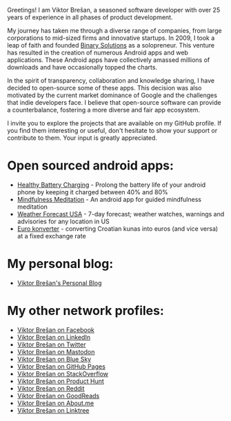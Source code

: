 Greetings! I am Viktor Brešan, a seasoned software developer with over 25 years of experience in all phases of product development. 

My journey has taken me through a diverse range of companies, from large corporations to mid-sized firms and innovative startups. In 2009, I took a leap of faith and founded [Binary Solutions](https://binarysolutions.biz/) as a solopreneur. This venture has resulted in the creation of numerous Android apps and web applications. These Android apps have collectively amassed millions of downloads and have occasionally topped the charts.

In the spirit of transparency, collaboration and knowledge sharing, I have decided to open-source some of these apps. This decision was also motivated by the current market dominance of Google and the challenges that indie developers face. I believe that open-source software can provide a counterbalance, fostering a more diverse and fair app ecosystem. 

I invite you to explore the projects that are available on my GitHub profile. If you find them interesting or useful, don't hesitate to show your support or contribute to them. Your input is greatly appreciated.

# Open sourced android apps:

- [Healthy Battery Charging](https://github.com/vbresan/HealthyBatteryCharging) - Prolong the battery life of your android phone by keeping it charged between 40% and 80%
- [Mindfulness Meditation](https://github.com/vbresan/MindfulnessMeditation/) - An android app for guided mindfulness meditation
- [Weather Forecast USA](https://github.com/vbresan/WeatherForecastUSA) - 7-day forecast; weather watches, warnings and advisories for any location in US
- [Euro konverter](https://github.com/vbresan/eurokonverter) - converting Croatian kunas into euros (and vice versa) at a fixed exchange rate

# My personal blog:
- [Viktor Brešan's Personal Blog](https://viktorbresan.blogspot.com/)

# My other network profiles:
- [Viktor Brešan on Facebook](https://www.facebook.com/viktorbresan)
- [Viktor Brešan on LinkedIn](https://www.linkedin.com/in/viktorbresan/)
- [Viktor Brešan on Twitter](https://twitter.com/viktorbresan)
- [Viktor Brešan on Mastodon](https://mastodon.social/@viktorbresan)
- [Viktor Brešan on Blue Sky](https://bsky.app/profile/viktorbresan.bsky.social)
- [Viktor Brešan on GitHub Pages](https://vbresan.github.io)
- [Viktor Brešan on StackOverflow](https://stackoverflow.com/users/96313/viktor-bre%c5%a1an)
- [Viktor Brešan on Product Hunt](https://www.producthunt.com/@viktorbresan)
- [Viktor Brešan on Reddit](https://www.reddit.com/user/ViktorBresan)
- [Viktor Brešan on GoodReads](https://www.goodreads.com/viktorbresan)
- [Viktor Brešan on About.me](https://about.me/viktorbresan)
- [Viktor Brešan on Linktree](https://linktr.ee/viktorbresan)
